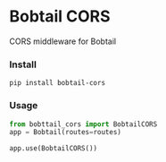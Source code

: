 # Bobtail CORS
CORS middleware for Bobtail

### Install
```
pip install bobtail-cors
```

### Usage
```python
from bobttail_cors import BobtailCORS
app = Bobtail(routes=routes)

app.use(BobtailCORS())

```